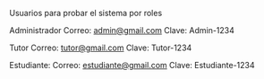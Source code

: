 Usuarios para probar el sistema por roles

Administrador
Correo: admin@gmail.com
Clave: Admin-1234

Tutor
Correo: tutor@gmail.com
Clave: Tutor-1234

Estudiante:
Correo: estudiante@gmail.com
Clave: Estudiante-1234